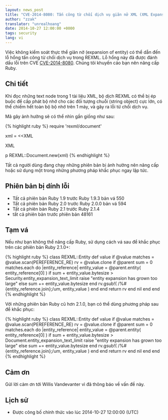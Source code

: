```yaml
---
layout: news_post
title: "CVE-2014-8080: Tấn công từ chối dịch vụ giãn nở XML (XML Expansion)"
author: "zzak"
translator: "unrealhoang"
date: 2014-10-27 12:00:00 +0000
tags: security
lang: vi
---
```


Việc không kiểm soát thực thể giãn nở (expansion of entity) có thể dẫn đến lỗ hổng tấn công từ chối dịch vụ trong REXML.
Lỗ hổng này đã được đánh dấu lỗi trên CVE
[CVE-2014-8080](http://cve.mitre.org/cgi-bin/cvename.cgi?name=CVE-2014-8080).
Chúng tôi khuyến cáo bạn nên nâng cấp Ruby.

## Chi tiết

Khi đọc những text node trong 1 tài liệu XML, bộ dịch REXML có thể
bị ép buộc để cấp phát bộ nhớ cho các đối tượng chuỗi (string object) cực lớn, có thể
chiếm hết toàn bộ bộ nhớ trên 1 máy, và gây ra lỗi từ chối dịch vụ.

Mã gây ảnh hưởng sẽ có thể nhìn gần giống như sau:

{% highlight ruby %}
require 'rexml/document'

xml = <<XML
<!DOCTYPE root [
  # ENTITY expansion vector
]>
<cd></cd>
XML

p REXML::Document.new(xml)
{% endhighlight %}

Tất cả người dùng đang chạy những phiên bản bị ảnh hưởng nên
nâng cấp hoặc sử dụng một trong những phương pháp khắc phục ngay lập tức.

## Phiên bản bị dính lỗi

* Tất cả phiên bản Ruby 1.9 trước Ruby 1.9.3 bản vá 550
* Tất cả phiên bản Ruby 2.0 trước Ruby 2.0.0 bản vá 594
* Tất cả phiên bản Ruby 2.1 trước Ruby 2.1.4
* tất cả phiên bản trước phiên bản 48161

## Tạm vá

Nếu như bạn không thể nâng cấp Ruby, sử dụng cách vá sau để khắc phục trên các phiên bản Ruby 2.1.0+:

{% highlight ruby %}
class REXML::Entity
  def value
      if @value
        matches = @value.scan(PEREFERENCE_RE)
        rv = @value.clone
        if @parent
          sum = 0
          matches.each do |entity_reference|
            entity_value = @parent.entity( entity_reference[0] )
            if sum + entity_value.bytesize > Security.entity_expansion_text_limit
              raise "entity expansion has grown too large"
            else
              sum += entity_value.bytesize
            end
            rv.gsub!( /%#{entity_reference.join};/um, entity_value )
          end
        end
        return rv
      end
      nil
   end
end
{% endhighlight %}

Với những phiên bản Ruby cũ hơn 2.1.0, bạn có thể dùng phương pháp sau để khắc phục:

{% highlight ruby %}
class REXML::Entity
  def value
      if @value
        matches = @value.scan(PEREFERENCE_RE)
        rv = @value.clone
        if @parent
          sum = 0
          matches.each do |entity_reference|
            entity_value = @parent.entity( entity_reference[0] )
            if sum + entity_value.bytesize > Document.entity_expansion_text_limit
              raise "entity expansion has grown too large"
            else
              sum += entity_value.bytesize
            end
            rv.gsub!( /%#{entity_reference.join};/um, entity_value )
          end
        end
        return rv
      end
      nil
   end
end
{% endhighlight %}

## Cảm ơn

Gửi lời cảm ơn tới Willis Vandevanter vì đã thông báo về vấn đề này.

## Lịch sử

* Được công bố chính thức vào lúc 2014-10-27 12:00:00 (UTC)
